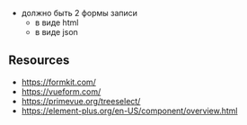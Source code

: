 - должно быть 2 формы записи
    - в виде html
    - в виде json

## Resources

- https://formkit.com/
- https://vueform.com/
- https://primevue.org/treeselect/
- https://element-plus.org/en-US/component/overview.html
